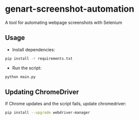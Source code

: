 # genart-screenshot-automation

A tool for automating webpage screenshots with Selenium

## Usage

- Install dependencies:

```sh
pip install -r requirements.txt
```

- Run the script:

```sh
python main.py
```

## Updating ChromeDriver

If Chrome updates and the script fails, update chromedriver:

```sh
pip install --upgrade webdriver-manager
```

